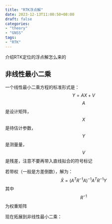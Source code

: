 ```yaml
---
title: "RTK浮点解"
date: 2023-12-13T11:00:50+08:00
draft: false
categories:
- "theory"
- "GNSS"
tags:
- "RTK"
---
```


介绍RTK定位的浮点解怎么来的

<!--more-->

## 非线性最小二乘

一个线性最小二乘方程的标准形式是：
$$
Y = AX + V
$$
$$A$$是设计矩阵，$$X$$是待估计参数，$$Y$$是测量量，$$V$$是残差，注意不要再带入直线拟合的符号标记

若带权（一般是方差倒数），解为：
$$
\hat{X} = (A^T R^{-1} A) ^{-1} A^T R^{-1} Y
$$
其中$$R^{-1}$$为权重矩阵

现在拓展到非线性最小二乘：


